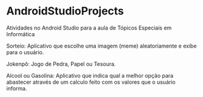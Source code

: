 # AndroidStudioProjects

Atividades no Android Studio para a aula de Tópicos Especiais em Informática

Sorteio: Aplicativo que escolhe uma imagem (meme) aleatoriamente e exibe para o usuário.

Jokenpô: Jogo de Pedra, Papel ou Tesoura.

Alcool ou Gasolina: Aplicativo que indica qual a melhor opção para abastecer através de um calculo feito com os valores que o usuário informa.
